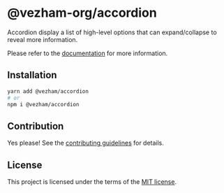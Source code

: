 # @vezham-org/accordion

Accordion display a list of high-level options that can expand/collapse to reveal more information.

Please refer to the [documentation](https://heroui.com//docs/components/accordion) for more information.

## Installation

```sh
yarn add @vezham/accordion
# or
npm i @vezham/accordion
```

## Contribution

Yes please! See the
[contributing guidelines](https://github.com/vezham/heroui/blob/master/CONTRIBUTING.md)
for details.

## License

This project is licensed under the terms of the
[MIT license](https://github.com/vezham/heroui/blob/master/LICENSE).
